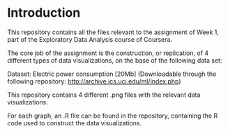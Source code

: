 # Introduction

This repository contains all the files relevant to the assignment of Week 1, part of the Exploratory Data Analysis course of Coursera.

The core job of the assignment is the construction, or replication, of 4 different types of data visualizations, on the base of the following data set:

Dataset: Electric power consumption [20Mb] (Downloadable through the following repository: http://archive.ics.uci.edu/ml/index.php)

This repository contains 4 different .png files with the relevant data visualizations.

For each graph, an .R file can be found in the repository, containing the R code used to construct the data visualizations.
